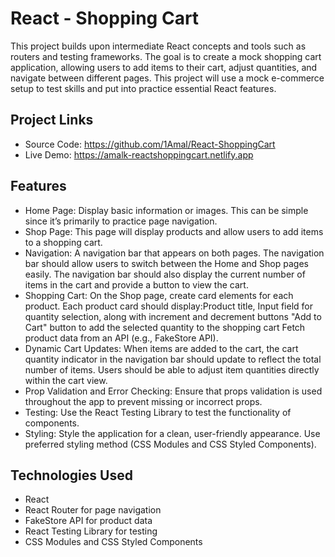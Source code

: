 # React - Shopping Cart

This project builds upon intermediate React concepts and tools such as routers and testing frameworks. The goal is to create a mock shopping cart application, allowing users to add items to their cart, adjust quantities, and navigate between different pages. This project will use a mock e-commerce setup to test skills and put into practice essential React features.

## Project Links

* Source Code: https://github.com/1Amal/React-ShoppingCart
* Live Demo: https://amalk-reactshoppingcart.netlify.app 

## Features

* Home Page: Display basic information or images. This can be simple since it’s primarily to practice page navigation.
* Shop Page: This page will display products and allow users to add items to a shopping cart.
* Navigation: A navigation bar that appears on both pages. The navigation bar should allow users to switch between the Home and Shop pages easily. The navigation bar should also display the current number of items in the cart and provide a button to view the cart.
* Shopping Cart: On the Shop page, create card elements for each product. Each product card should display:Product title, Input field for quantity selection, along with increment and decrement buttons "Add to Cart" button to add the selected quantity to the shopping cart Fetch product data from an API (e.g., FakeStore API).
* Dynamic Cart Updates: When items are added to the cart, the cart quantity indicator in the navigation bar should update to reflect the total number of items. Users should be able to adjust item quantities directly within the cart view.
* Prop Validation and Error Checking: Ensure that props validation is used throughout the app to prevent missing or incorrect props. 
* Testing: Use the React Testing Library to test the functionality of components.
* Styling: Style the application for a clean, user-friendly appearance. Use preferred styling method (CSS Modules and CSS Styled Components).

## Technologies Used

* React
* React Router for page navigation
* FakeStore API for product data
* React Testing Library for testing
* CSS Modules and CSS Styled Components
